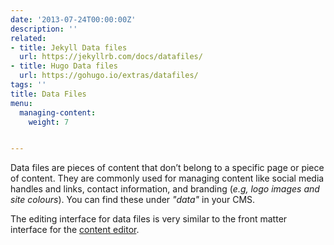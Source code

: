 ```yaml
---
date: '2013-07-24T00:00:00Z'
description: ''
related:
- title: Jekyll Data files
  url: https://jekyllrb.com/docs/datafiles/
- title: Hugo Data files
  url: https://gohugo.io/extras/datafiles/
tags: ''
title: Data Files
menu:
  managing-content:
    weight: 7


---
```

Data files are pieces of content that don’t belong to a specific page or piece of content. They are commonly used for managing content like social media handles and links, contact information, and branding (*e.g, logo images and site colours*). You can find these under *"data"* in your CMS.

The editing interface for data files is very similar to the front matter interface for the [content editor](/docs/managing-content/editing-content).

